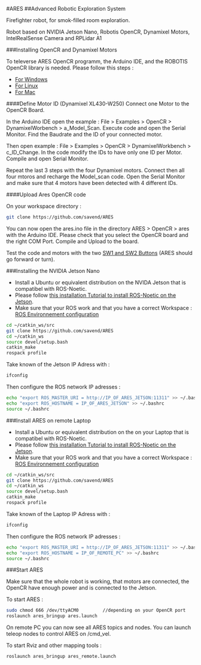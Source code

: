 #ARES
##Advanced Robotic Exploration System

Firefighter robot, for smok-filled room exploration.

Robot based on NVIDIA Jetson Nano, Robotis OpenCR, Dynamixel Motors, IntelRealSense Camera and RPLidar A1

###Installing OpenCR and Dynamixel Motors

To televerse ARES OpenCR programm, the Arduino IDE, and the ROBOTIS OpenCR library is needed. Please follow this steps :
* [For Windows](https://emanual.robotis.com/docs/en/parts/controller/opencr10/#install-on-windows)
* [For Linux ](https://emanual.robotis.com/docs/en/parts/controller/opencr10/#arduino-ide)
* [For Mac](https://emanual.robotis.com/docs/en/parts/controller/opencr10/#install-on-mac)

####Define Motor ID (Dynamixel XL430-W250)
Connect one Motor to the OpenCR Board.

In the Arduino IDE open the example : File > Examples > OpenCR > DynamixelWorbench > a_Model_Scan. Execute code and open the Serial Monitor. Find the Baudrate and the ID of your connected motor. 

Then open example : File > Examples > OpenCR > DynamixelWorkbench > c_ID_Change.
In the code modify the IDs to have only one ID per Motor. Compile and open Serial Monitor.

Repeat the last 3 steps with the four Dynamixel motors. Connect then all four mtoros and recharge the Model_scan code. Open the Serial Monitor and make sure that 4 motors have been detected with 4 different IDs.

####Upload Ares OpenCR code

On your workspace directory :
```sh
git clone https://github.com/savend/ARES
```

You can now open the ares.ino file in the directory ARES > OpenCR > ares with the Arduino IDE. Please check that you select the OpenCR board and the right COM Port. Compile and Upload to the board.

Test the code and motors with the two [SW1 and SW2 Buttons](https://emanual.robotis.com/docs/en/parts/controller/opencr10/#push-switch) (ARES should go forward or turn).

###Installing the NVIDIA Jetson Nano

* Install a Ubuntu or equivalent distribution on the NVIDA Jetson that is compatibel with ROS-Noetic.
* Please follow [this installation Tutorial to install ROS-Noetic on the Jetson](http://wiki.ros.org/noetic/Installation).
* Make sure that your ROS work and that you have a correct Workspace : [ROS Environnement configuration](http://wiki.ros.org/ROS/Tutorials/InstallingandConfiguringROSEnvironment)

```sh
cd ~/catkin_ws/src
git clone https://github.com/savend/ARES
cd ~/catkin_ws
source devel/setup.bash
catkin_make
rospack profile
```
Take known of the Jetson IP Adress with :
```sh
ifconfig
```
Then configure the ROS network IP adresses :
```sh
echo "export ROS_MASTER_URI = http://IP_OF_ARES_JETSON:11311" >> ~/.bashrc
echo "export ROS_HOSTNAME = IP_OF_ARES_JETSON" >> ~/.bashrc
source ~/.bashrc
```

###Install ARES on remote Laptop

* Install a Ubuntu or equivalent distribution on the on your Laptop that is compatibel with ROS-Noetic.
* Please follow [this installation Tutorial to install ROS-Noetic on the Jetson](http://wiki.ros.org/noetic/Installation).
* Make sure that your ROS work and that you have a correct Workspace : [ROS Environnement configuration](http://wiki.ros.org/ROS/Tutorials/InstallingandConfiguringROSEnvironment)

```sh
cd ~/catkin_ws/src
git clone https://github.com/savend/ARES
cd ~/catkin_ws
source devel/setup.bash
catkin_make
rospack profile
```

Take known of the Laptop IP Adress with :
```sh
ifconfig
```
Then configure the ROS network IP adresses :
```sh
echo "export ROS_MASTER_URI = http://IP_OF_ARES_JETSON:11311" >> ~/.bashrc
echo "export ROS_HOSTNAME = IP_OF_REMOTE_PC" >> ~/.bashrc
source ~/.bashrc
```

###Start ARES

Make sure that the whole robot is working, that motors are connected, the OpenCR have enough power and is connected to the Jetson.

To start ARES :
```sh
sudo chmod 666 /dev/ttyACM0 		//depending on your OpenCR port
roslaunch ares_bringup ares.launch
```

On remote PC you can now see all ARES topics and nodes. You can launch teleop nodes to control ARES on /cmd_vel. 

To start Rviz and other mapping tools :
```sh
roslaunch ares_bringup ares_remote.launch
```
